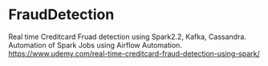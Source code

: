# FraudDetection
Real time Creditcard Fruad detection using Spark2.2, Kafka, Cassandra. Automation of Spark Jobs using Airflow Automation.
https://www.udemy.com/real-time-creditcard-fraud-detection-using-spark/
